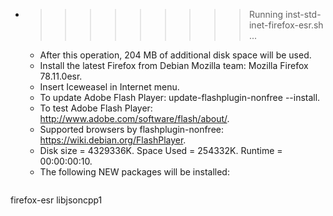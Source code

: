 * >>>>>>>>> Running inst-std-inet-firefox-esr.sh ...
  * After this operation, 204 MB of additional disk space will be used.
  * Install the latest Firefox from Debian Mozilla team: Mozilla Firefox 78.11.0esr.
  * Insert Iceweasel in Internet menu.
  * To update Adobe Flash Player: update-flashplugin-nonfree --install.
  * To test Adobe Flash Player: http://www.adobe.com/software/flash/about/.
  * Supported browsers by flashplugin-nonfree: https://wiki.debian.org/FlashPlayer.
  * Disk size = 4329336K. Space Used = 254332K. Runtime = 00:00:00:10.
  * The following NEW packages will be installed:
  ```bash
firefox-esr libjsoncpp1
  ```
